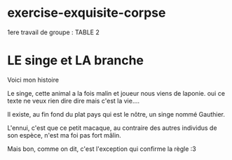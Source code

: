 # exercise-exquisite-corpse
1ere travail de groupe : TABLE 2

<h1>LE singe et LA branche</h1>
<p>Voici mon histoire</p>
Le singe, cette animal a la fois malin et joueur  nous viens de laponie.
oui ce texte ne veux rien dire dire
mais c'est la vie....
<p>Il existe, au fin fond du plat pays qui est le nôtre, un singe nommé Gauthier.</p>
<p> L'ennui, c'est que ce petit macaque, au contraire des autres individus de son espèce, n'est ma foi pas fort mâlin. </p>
<p> Mais bon, comme on dit, c'est l'exception qui confirme la règle :3 </p> 
